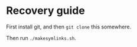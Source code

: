 # Recovery guide

First install git, and then `git clone` this somewhere.

Then run `./makesymlinks.sh`.
